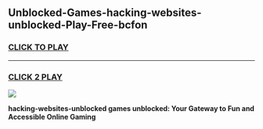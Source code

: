 
## Unblocked-Games-hacking-websites-unblocked-Play-Free-bcfon
<h3>
<a href="https://premium76.site?title=hacking-websites-unblocked&ref=21A">CLICK TO PLAY</a></h3>
<hr>

<h3>
<a href="https://premium76.site?title=hacking-websites-unblocked&ref=21A">CLICK 2 PLAY</a>
  
</h3>

<a href="https://premium76.site?title=hacking-websites-unblocked&ref=21A"><img src="https://clearcache.store/games.png"></a>


**hacking-websites-unblocked games unblocked: Your Gateway to Fun and Accessible Online Gaming**
